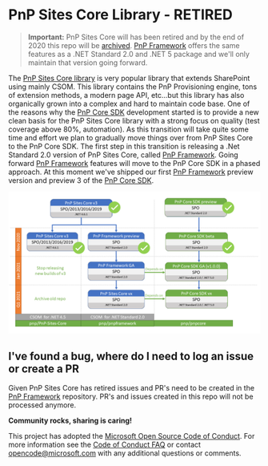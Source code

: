 # PnP Sites Core Library - RETIRED

> **Important:**
> PnP Sites Core will has been retired and by the end of 2020 this repo will be [archived](https://docs.github.com/en/free-pro-team@latest/github/creating-cloning-and-archiving-repositories/archiving-repositories). [PnP Framework](https://github.com/pnp/pnpframework) offers the same features as a .NET Standard 2.0 and .NET 5 package and we'll only maintain that version going forward.

The [PnP Sites Core library](https://github.com/PnP/PnP-Sites-Core) is very popular library that extends SharePoint using mainly CSOM. This library contains the PnP Provisioning engine, tons of extension methods, a modern page API, etc...but this library has also organically grown into a complex and hard to maintain code base. One of the reasons why the [PnP Core SDK](https://github.com/pnp/pnpcore) development started is to provide a new clean basis for the PnP Sites Core library with a strong focus on quality (test coverage above 80%, automation). As this transition will take quite some time and effort we plan to gradually move things over from PnP Sites Core to the PnP Core SDK. The first step in this transition is releasing a .Net Standard 2.0 version of PnP Sites Core, called [PnP Framework](https://github.com/pnp/pnpframework). Going forward [PnP Framework](https://github.com/pnp/pnpframework) features will move to the PnP Core SDK in a phased approach. At this moment we've shipped our first [PnP Framework](https://github.com/pnp/pnpframework) preview version and preview 3 of the [PnP Core SDK](https://github.com/pnp/pnpcore). 

![PnP dotnet roadmap](PnP%20dotnet%20Roadmap%20-%20December%20status.png)

## I've found a bug, where do I need to log an issue or create a PR

Given PnP Sites Core has retired issues and PR's need to be created in the [PnP Framework](https://github.com/pnp/pnpframework) repository. PR's and issues created in this repo will not be processed anymore.

**Community rocks, sharing is caring!**

This project has adopted the [Microsoft Open Source Code of Conduct](https://opensource.microsoft.com/codeofconduct/). For more information see the [Code of Conduct FAQ](https://opensource.microsoft.com/codeofconduct/faq/) or contact [opencode@microsoft.com](mailto:opencode@microsoft.com) with any additional questions or comments.
